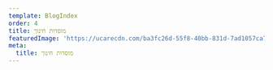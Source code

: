 ```yaml
---
template: BlogIndex
order: 4
title: מוסדות חינוך
featuredImage: 'https://ucarecdn.com/ba3fc26d-55f8-40bb-831d-7ad1057ca756/'
meta:
  title: מוסדות חינוך
---
```


